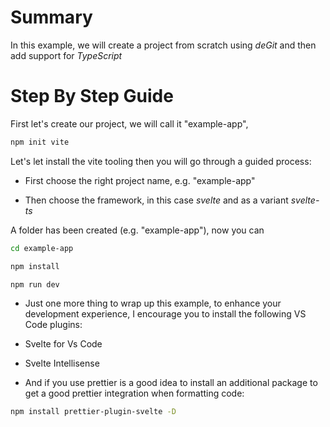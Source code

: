 # Summary

In this example, we will create a project from scratch using _deGit_
and then add support for _TypeScript_

# Step By Step Guide

First let's create our project, we will call it "example-app",

```bash
npm init vite
```

Let's let install the vite tooling then you will go through a guided process:

- First choose the right project name, e.g. "example-app"

- Then choose the framework, in this case _svelte_ and as a variant
  _svelte-ts_

A folder has been created (e.g. "example-app"), now you can

```bash
cd example-app
```

```bash
npm install
```

```bash
npm run dev
```

- Just one more thing to wrap up this example, to enhance your development
  experience, I encourage you to install the following VS Code plugins:

- Svelte for Vs Code
- Svelte Intellisense

- And if you use prettier is a good idea to install an additional package
  to get a good prettier integration when formatting code:

```bash
npm install prettier-plugin-svelte -D
```
